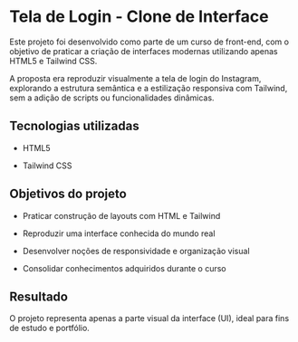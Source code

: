 # Tela de Login - Clone de Interface
Este projeto foi desenvolvido como parte de um curso de front-end, com o objetivo de praticar a criação de interfaces modernas utilizando apenas HTML5 e Tailwind CSS.

A proposta era reproduzir visualmente a tela de login do Instagram, explorando a estrutura semântica e a estilização responsiva com Tailwind, sem a adição de scripts ou funcionalidades dinâmicas.

## Tecnologias utilizadas
- HTML5

- Tailwind CSS

## Objetivos do projeto
- Praticar construção de layouts com HTML e Tailwind

- Reproduzir uma interface conhecida do mundo real

- Desenvolver noções de responsividade e organização visual

- Consolidar conhecimentos adquiridos durante o curso

## Resultado
O projeto representa apenas a parte visual da interface (UI), ideal para fins de estudo e portfólio.
